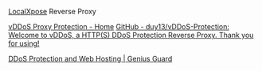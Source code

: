 
[LocalXpose](https://localxpose.io/)
Reverse Proxy

[vDDoS Proxy Protection - Home](https://vddos.voduy.com/)
[GitHub - duy13/vDDoS-Protection: Welcome to vDDoS, a HTTP(S) DDoS Protection Reverse Proxy. Thank you for using!](https://github.com/duy13/vDDoS-Protection)

[DDoS Protection and Web Hosting | Genius Guard](https://www.geniusguard.com/)
